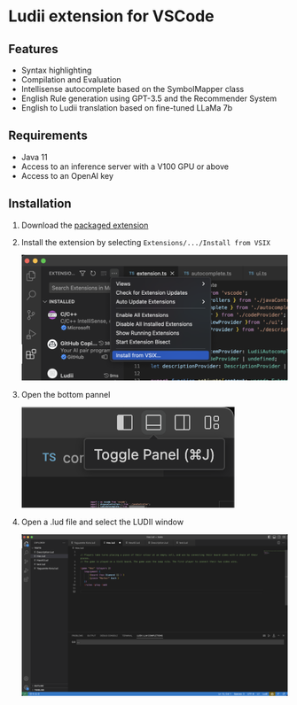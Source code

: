 # Ludii extension for VSCode

## Features

 * Syntax highlighting 
 * Compilation and Evaluation
 * Intellisense autocomplete based on the SymbolMapper class
 * English Rule generation using GPT-3.5 and the Recommender System
 * English to Ludii translation based on fine-tuned LLaMa 7b

## Requirements

* Java 11
* Access to an inference server with a V100 GPU or above
* Access to an OpenAI key

## Installation
 1. Download the [packaged extension](https://drive.google.com/file/d/1l_D2bjYn0Eqw3eaYgnJOyqlXLIfpsRS3/view?usp=sharing)
 2. Install the extension by selecting `Extensions/.../Install from VSIX`
   
    ![Intallation example](readme_media/install-vsix.png)
 5. Open the bottom pannel
    
    ![Example of opening the pannel](readme_media/toggle-pannel.png)
 6. Open a .lud file and select the LUDII window
   
    ![Example of ready editor](readme_media/editor.png)
